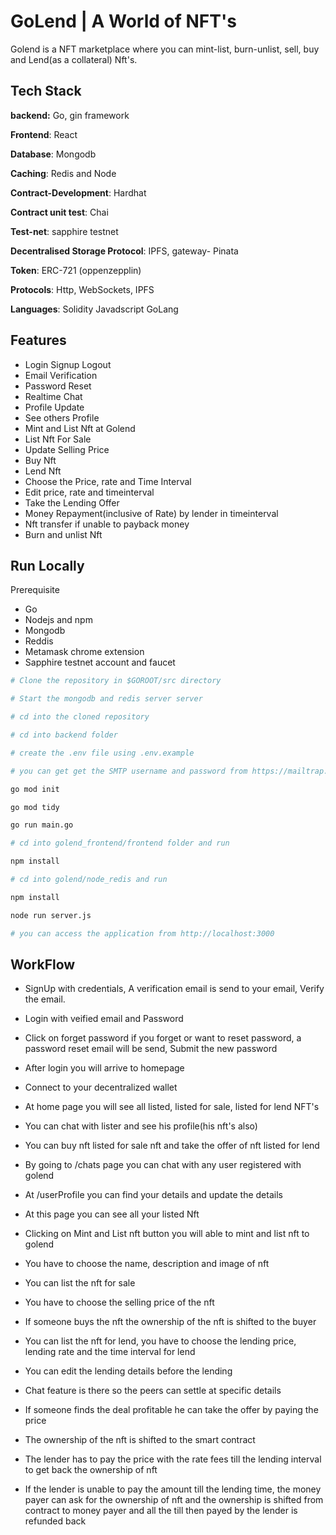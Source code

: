 
# GoLend | A World of NFT's
Golend is a NFT marketplace where you can mint-list, burn-unlist, sell, buy and Lend(as a collateral) Nft's.






## Tech Stack



**backend:** Go, gin framework

**Frontend**: React

**Database**: Mongodb

**Caching**: Redis and Node

**Contract-Development**: Hardhat

**Contract unit test**: Chai

**Test-net**: sapphire testnet

**Decentralised Storage Protocol**: IPFS, gateway- Pinata

**Token**: ERC-721 (oppenzepplin)

**Protocols**: Http, WebSockets, IPFS

**Languages**: Solidity Javadscript GoLang





## Features

- Login Signup Logout
- Email Verification
- Password Reset
- Realtime Chat
- Profile Update 
- See others Profile
- Mint and List Nft at Golend
- List Nft For Sale
- Update Selling Price
- Buy Nft 
- Lend Nft 
- Choose the Price, rate and Time Interval
- Edit price, rate and timeinterval
- Take the Lending Offer
- Money Repayment(inclusive of Rate) by lender in timeinterval
- Nft transfer if unable to payback money
- Burn and unlist Nft




## Run Locally

Prerequisite

- Go
- Nodejs and npm
- Mongodb 
- Reddis
- Metamask chrome extension
- Sapphire testnet account and faucet



```bash
# Clone the repository in $GOROOT/src directory

# Start the mongodb and redis server server 

# cd into the cloned repository 

# cd into backend folder 

# create the .env file using .env.example

# you can get get the SMTP username and password from https://mailtrap.io/ by creating account and setting up a test project all the email will arrive here. run

go mod init

go mod tidy

go run main.go

# cd into golend_frontend/frontend folder and run 

npm install

# cd into golend/node_redis and run 

npm install 

node run server.js

# you can access the application from http://localhost:3000

  ```
    
## WorkFlow

- SignUp with credentials, A verification email is send to your email, Verify the email.
- Login with veified email and Password
- Click on forget password if you forget or want to reset password, a password reset email will be send, Submit the new password 
- After login you will arrive to homepage
- Connect to your decentralized wallet
- At home page you will see all listed, listed for sale, listed for lend NFT's
- You can chat with lister and see his profile(his nft's also)
- You can buy nft listed for sale nft and take the offer of nft listed for lend
- By going to /chats page you can chat with any user registered with golend
- At /userProfile you can find your details and update the details 
- At this page you can see all your listed Nft 
- Clicking on Mint and List nft button you will able to mint and list nft to golend
- You have to choose the name, description and image of nft 
- You can list the nft for sale 
- You have to choose the selling price of the nft 
- If someone buys the nft the ownership of the nft is shifted to the buyer
- You can list the nft for lend, you have to choose the lending price, lending rate and the time interval for lend 
- You can edit the lending details before the lending
- Chat feature is there so the peers can settle at specific details 
- If someone finds the deal profitable he can take the offer by paying the price 
- The ownership of the nft is shifted to the smart contract
- The lender has to pay the price with  the rate fees till the lending interval to get back the ownership of nft 

- If the lender is unable to pay the amount till the lending time, the money payer can ask for the ownership of nft and the ownership is shifted from contract to money payer and all the till then payed by the lender is refunded back 





